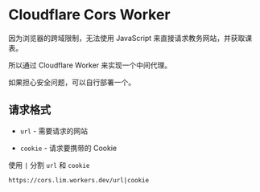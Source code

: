 # Cloudflare Cors Worker

因为浏览器的跨域限制，无法使用 JavaScript 来直接请求教务网站，并获取课表。

所以通过 Cloudflare Worker 来实现一个中间代理。

如果担心安全问题，可以自行部署一个。

## 请求格式

- `url` - 需要请求的网站

- `cookie` - 请求要携带的 Cookie

使用 `|` 分割 `url` 和 `cookie`
```
https://cors.lim.workers.dev/url|cookie
```
